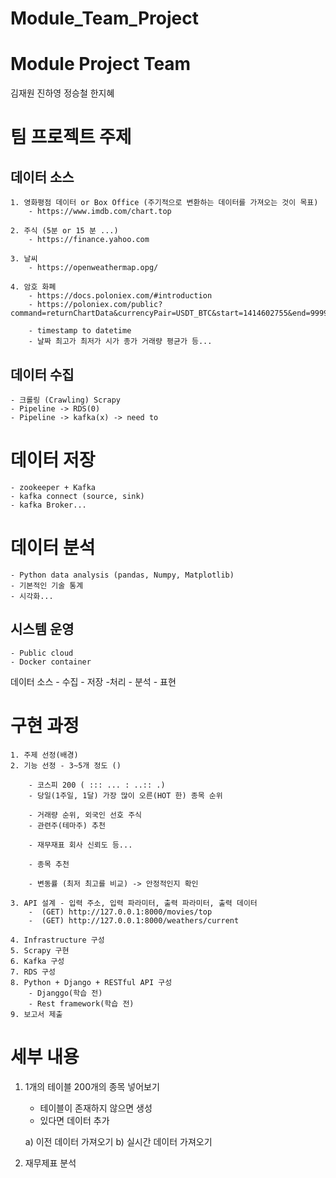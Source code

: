 # Module_Team_Project

# Module Project Team

김재원 진하영 정승철 한지혜


# 팀 프로젝트 주제

## 데이터 소스
    1. 영화평점 데이터 or Box Office (주기적으로 변환하는 데이터를 가져오는 것이 목표)
        - https://www.imdb.com/chart.top

    2. 주식 (5분 or 15 분 ...)
        - https://finance.yahoo.com

    3. 날씨
        - https://openweathermap.opg/

    4. 암호 화폐
        - https://docs.poloniex.com/#introduction
        - https://poloniex.com/public?command=returnChartData&currencyPair=USDT_BTC&start=1414602755&end=9999999999&period=86400

        - timestamp to datetime
        - 날짜 최고가 최저가 시가 종가 거래량 평균가 등...

## 데이터 수집
    - 크롤링 (Crawling) Scrapy
    - Pipeline -> RDS(0)
    - Pipeline -> kafka(x) -> need to

# 데이터 저장
    - zookeeper + Kafka
    - kafka connect (source, sink)
    - kafka Broker...

# 데이터 분석 
    - Python data analysis (pandas, Numpy, Matplotlib)
    - 기본적인 기술 통계
    - 시각화...

## 시스템 운영
    - Public cloud
    - Docker container

데이터 소스 - 수집 - 저장 -처리 - 분석 - 표현

# 구현 과정

    1. 주제 선정(배경)
    2. 기능 선정 - 3~5개 정도 ()

        - 코스피 200 ( ::: ... : ..:: .)
        - 당일(1주일, 1달) 가장 많이 오른(HOT 한) 종목 순위
        
        - 거래량 순위, 외국인 선호 주식 
        - 관련주(테마주) 추천
        
        - 재무재표 회사 신뢰도 등...
        
        - 종목 추천

        - 변동률 (최저 최고를 비교) -> 안정적인지 확인

    3. API 설계 - 입력 주소, 입력 파라미터, 출력 파라미터, 출력 데이터
        -  (GET) http://127.0.0.1:8000/movies/top
        -  (GET) http://127.0.0.1:8000/weathers/current

    4. Infrastructure 구성
    5. Scrapy 구현
    6. Kafka 구성
    7. RDS 구성
    8. Python + Django + RESTful API 구성
        - Djanggo(학습 전)
        - Rest framework(학습 전)
    9. 보고서 제출
    
# 세부 내용
1. 1개의 테이블 200개의 종목 넣어보기
    - 테이블이 존재하지 않으면 생성
    - 있다면 데이터 추가

    a) 이전 데이터 가져오기
    b) 실시간 데이터 가져오기

2. 재무제표 분석


